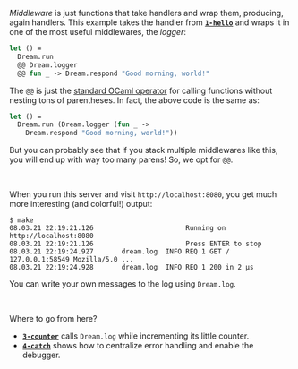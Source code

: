 *Middleware* is just functions that take handlers and wrap them, producing,
again handlers. This example takes the handler from [**`1-hello`**](../1-hello)
and wraps it in one of the most useful middlewares, the *logger*:

```ocaml
let () =
  Dream.run
  @@ Dream.logger
  @@ fun _ -> Dream.respond "Good morning, world!"
```

The `@@` is just the
[standard OCaml operator](https://caml.inria.fr/pub/docs/manual-ocaml/libref/Stdlib.html#VAL(@@))
for calling functions without nesting tons of parentheses. In fact, the above
code is the same as:

```ocaml
let () =
  Dream.run (Dream.logger (fun _ ->
    Dream.respond "Good morning, world!"))
```

But you can probably see that if you stack multiple middlewares like this, you
will end up with way too many parens! So, we opt for `@@`.

<br>

When you run this server and visit `http://localhost:8080`, you get much more
interesting (and colorful!) output:

```
$ make
08.03.21 22:19:21.126                       Running on http://localhost:8080
08.03.21 22:19:21.126                       Press ENTER to stop
08.03.21 22:19:24.927       dream.log  INFO REQ 1 GET / 127.0.0.1:58549 Mozilla/5.0 ...
08.03.21 22:19:24.928       dream.log  INFO REQ 1 200 in 2 μs
```

You can write your own messages to the log using `Dream.log`.

<br>

Where to go from here?

- [**`3-counter`**](../3-counter) calls `Dream.log` while incrementing its
  little counter.
- [**`4-catch`**](../4-catch) shows how to centralize error handling and enable
  the debugger.
